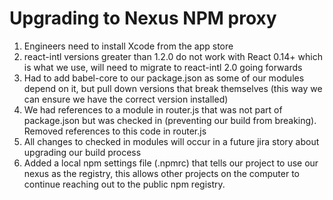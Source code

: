 # Upgrading to Nexus NPM proxy
1. Engineers need to install Xcode from the app store
2. react-intl versions greater than 1.2.0 do not work with React 0.14+ which is what we use, will need to migrate to react-intl 2.0 going forwards
3. Had to add babel-core to our package.json as some of our modules depend on it, but pull down versions that break themselves (this way we can ensure we have the correct version installed)
4. We had references to a module in router.js that was not part of package.json but was checked in (preventing our build from breaking). Removed references to this code in router.js
5. All changes to checked in modules will occur in a future jira story about upgrading our build process
6. Added a local npm settings file (.npmrc) that tells our project to use our nexus as the registry, this allows other projects on the computer to continue reaching out to the public npm registry.